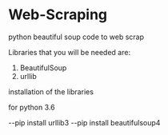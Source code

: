 # Web-Scraping
python beautiful soup code to web scrap 

Libraries that you will be needed are:
1. BeautifulSoup
2. urllib

installation of the libraries

for python 3.6

 --pip install urllib3
 --pip install beautifulsoup4 
